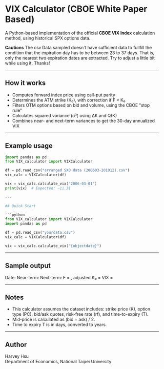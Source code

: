 # VIX Calculator (CBOE White Paper Based)

A Python-based implementation of the official **CBOE VIX Index** calculation method, using historical SPX options data.

**Cautions**
The csv Data sampled doesn't have sufficient data to fullfill the condition that the expiration day has to be between 23 to 37 days. That is, only the nearest two expiration dates are extracted. Try to adjust a little bit while using it, Thanks! 

---

## How it works

- Computes forward index price using call-put parity
- Determines the ATM strike (K₀), with correction if F < K₀
- Filters OTM options based on bid and volume, using the CBOE "stop rule"
- Calculates squared variance (σ²) using ΔK and Q(K)
- Combines near- and next-term variances to get the 30-day annualized VIX

---

## Example usage

```python
import pandas as pd
from VIX_calculator import VIXCalculator

df = pd.read_csv("arranged SXO data (200603-201012).csv")
vix_calc = VIXCalculator(df)

vix = vix_calc.calculate_vix("2006-03-01")
print(vix)  # Expected: ~11.31

---

## Quick Start

```python
from VIX_calculator import VIXCalculator
import pandas as pd

df = pd.read_csv("yourdata.csv")
vix_calc = VIXCalculator(df)

vix = vix_calc.calculate_vix("{objectdate}")
```
---

## Sample output

Date: 
Near-term: 
Next-term: 
F = , adjusted K₀ = 
VIX = 

---

## Notes
- This calculator assumes the dataset includes: strike price (K), option type (PC), bid/ask quotes, risk-free rate (rf), and time-to-expiry (T).
- Mid-price is calculated as (bid + ask) / 2.
- Time to expiry T is in days, converted to years.

---

## Author

Harvey Hsu  
Department of Economics, National Taipei University
